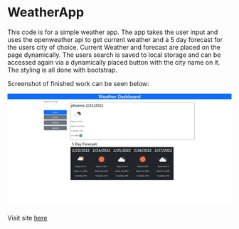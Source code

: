 # WeatherApp
This code is for a simple weather app. The app takes the user input and uses the openweather api to get current weather and a 5 day forecast for the users city of choice. Current Weather and forecast are placed on the page dynamically. The users search is saved to local storage and can be accessed again via a dynamically placed button with the city name on it. The styling is all done with bootstrap.

Screenshot of finished work can be seen below:

![Homework Screenshot](./assets/images/Homework6_Screenshot.png)

Visit site [here](https://bhodge166.github.io/WeatherApp/)
